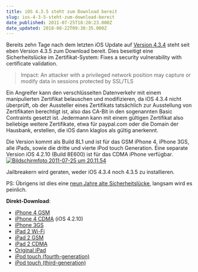 ```yaml
---
title: iOS 4.3.5 steht zum Download bereit
slug: ios-4-3-5-steht-zum-download-bereit
date_published: 2011-07-25T18:20:23.000Z
date_updated: 2018-08-22T09:38:35.000Z
---
```


Bereits zehn Tage nach dem letzten iOS Update auf [Version 4.3.4](__GHOST_URL__/ios-4-3-4-jailbreaker-finger-weg/) steht seit eben Version 4.3.5 zum Download bereit. Dies beseitigt eine Sicherheitslücke im Zertifikat-System: Fixes a security vulnerability with certificate validation.

> Impact: An attacker with a privileged network position may capture or modify data in sessions protected by SSL/TLS

Ein Angreifer kann den verschlüsselten Datenverkehr mit einem manipulierten Zertifikat belauschen und modifizieren, da iOS 4.3.4 nicht überprüft, ob der Aussteller eines Zertifikats tatsächlich zur Ausstellung von Zertifikaten berechtigt ist, also das CA-Bit in den sogenannten Basic Contraints gesetzt ist. Jedermann kann mit einem gültigen Zertifikat also beliebige weitere Zertifikate, etwa für paypal.com oder die Domain der Hausbank, erstellen, die iOS dann klaglos als gültig anerkennt.

Die Version kommt als Build 8L1 und ist für das GSM iPhone 4, iPhone 3GS, alle iPads, sowie die dritte und vierte iPod touch Generation. Eine separate Version iOS 4.2.10 (Build 8E600) ist für das CDMA iPhone verfügbar.
[![Bildschirmfoto 2011-07-25 um 20.11.54](//picdump.thafaker.de/2011/07/Bildschirmfoto-2011-07-25-um-20.11.54-580x422.png)](http://picdump.thafaker.de/2011/07/Bildschirmfoto-2011-07-25-um-20.11.54.png)

Jailbreakern wird geraten, weder iOS 4.3.4 noch 4.3.5 zu installieren.

PS: Übrigens ist dies eine [neun Jahre alte Sicherheitslücke](http://www.heise.de/mac-and-i/meldung/Apples-iOS-anfaellig-fuer-neun-Jahre-alte-SSL-Schwachstelle-1285472.html), langsam wird es peinlich.

**Direkt-Download**:

- [iPhone 4 GSM](http://appldnld.apple.com/iPhone4/041-1966.20110721.V3Ufe/iPhone3,1_4.3.5_8L1_Restore.ipsw)
- [iPhone 4 CDMA](http://appldnld.apple.com/iPhone4/041-1959.20110721.jvP29/iPhone3,3_4.2.10_8E600_Restore.ipsw) (iOS 4.2.10)
- [iPhone 3GS](http://appldnld.apple.com/iPhone4/041-1965.20110721.gxUB5/iPhone2,1_4.3.5_8L1_Restore.ipsw)
- [iPad 2 Wi-Fi](http://appldnld.apple.com/iPhone4/041-1960.20110721.UsAO4/iPad2,1_4.3.5_8L1_Restore.ipsw)
- [iPad 2 GSM](http://appldnld.apple.com/iPhone4/041-1961.20110721.zigyd/iPad2,2_4.3.5_8L1_Restore.ipsw)
- [iPad 2 CDMA](http://appldnld.apple.com/iPhone4/041-1962.20110721.rWxrf/iPad2,3_4.3.5_8L1_Restore.ipsw)
- [Original iPad](http://appldnld.apple.com/iPhone4/041-1957.20110721.6UHaN/iPad1,1_4.3.5_8L1_Restore.ipsw)
- [iPod touch (fourth-generation)](http://appldnld.apple.com/iPhone4/041-1963.20110721.Huant/iPod4,1_4.3.5_8L1_Restore.ipsw)
- [iPod touch (third-generation)](http://appldnld.apple.com/iPhone4/041-1964.20110721.P9Cg3/iPod3,1_4.3.5_8L1_Restore.ipsw)
